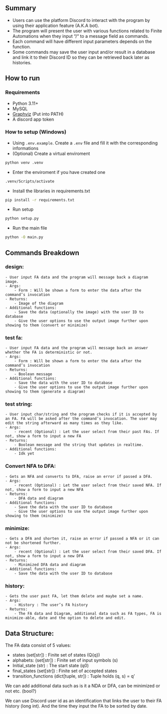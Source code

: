## Summary
- Users can use the platform Discord to interact with the program by using their application feature (A.K.A bot).
- The program will present the user with various functions related to Finite Automations when they input “/“ to a message field as commands.
- Each command will have different input parameters depends on the function.
- Some commands may save the user input and/or result in a database and link it to their Discord ID so they can be retrieved back later as histories.


## How to run

### Requirements

- Python 3.11+
- MySQL
- [Graphviz](https://graphviz.org/) (Put into PATH)
- A discord app token

### How to setup (Windows)
- Using `.env.example`. Create a `.env` file and fill it with the corresponding informations
- (Optional) Create a virtual enviroment
```bash
python venv .venv
```
- Enter the enviroment if you have created one
```bash
.venv/Scripts/activate
```
- Install the libraries in requirements.txt
```bash
pip install -r requirements.txt
```
- Run setup
```bash
python setup.py
```
- Run the main file
```bash
python -O main.py
```


## Commands Breakdown
### design:
    - User input FA data and the program will message back a diagram image.
    - Args:
        - Form : Will be shown a form to enter the data after the command’s invocation
    - Returns:
        - Image of the diagram
    - Additional functions:
        - Save the data (optionally the image) with the user ID to database
        - Give the user options to use the output image further upon showing to them (convert or minimize)
### test fa:
    - User input FA data and the program will message back an answer whether the FA is deterministic or not.
    - Args:
        - Form : Will be shown a form to enter the data after the command’s invocation
    - Returns:
        - Boolean message
    - Additional functions:
        - Save the data with the user ID to database
        - Give the user options to use the output image further upon showing to them (generate a diagram)
### test string:
    - User input char/string and the program checks if it is accepted by an FA. FA will be asked after the command’s invocation. The user may edit the string afterward as many times as they like.
    - Args:
        - recent (Optional) : Let the user select from their past FAs. If not, show a form to input a new FA
    - Returns:
        - Boolean message and the string that updates in realtime.
    - Additional functions:
        - Idk yet
### Convert NFA to DFA:
    - Gets an NFA and converts to DFA, raise an error if passed a DFA.
    - Args:
        - recent (Optional) : Let the user select from their saved NFA. If not, show a form to input a new NFA
    - Returns:
        - DFA data and diagram
    - Additional functions:
        - Save the data with the user ID to database
        - Give the user options to use the output image further upon showing to them (minimize)
### minimize:
    - Gets a DFA and shorten it, raise an error if passed a NFA or it can not be shortened further.
    - Args:
        - recent (Optional) : Let the user select from their saved DFA. If not, show a form to input a new DFA
    - Returns:
        - Minimized DFA data and diagram
    - Additional functions:
        - Save the data with the user ID to database
### history:
    - Gets the user past FA, let them delete and maybe set a name.
    - Args:
        - History : The user’s FA history
    - Returns:
        - The FA data and Diagram, additional data such as FA types, FA is minimize-able, date and the option to delete and edit.

## Data Structure:
The FA data consist of 5 values:
- states (set[str]) : Finite set of states (Q{q})
- alphabets: (set[str]) : Finite set of input symbols (s)
- Initial_state (str) : The start state (q0)
- final_states (set[str]) : Finite set of accepted states
- transition_functions (dict[tuple, str]) : Tuple holds (q, s) = q’


 We can add additional data such as is it a NDA or DFA, can be minimized or not etc. (bool?)


 We can use Discord user id as an identification that links the user to their FA history (long int). And the time they input the FA to be sorted by date.
